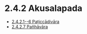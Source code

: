 # 2.4.2 Akusalapada

* [2.4.2.1--6 Paṭiccādivāra](2.4.2/2.4.2.1--6.md)
* [2.4.2.7 Pañhāvāra](2.4.2/2.4.2.7.md)
